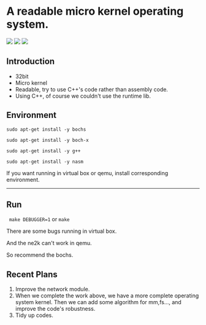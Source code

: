 # A readable micro kernel operating system.
![](https://img.shields.io/badge/Albatross-Shmily-lightgrey)
![](https://img.shields.io/badge/license-GPL%203.0-blue)
![](https://img.shields.io/badge/continue-updating-green)

## Introduction

- 32bit
- Micro kernel
- Readable, try to use C++'s code rather than assembly code.
- Using C++, of course we couldn't use the runtime lib.

## Environment

`sudo apt-get install -y bochs`

`sudo apt-get install -y boch-x`

`sudo apt-get install -y g++`

`sudo apt-get install -y nasm`

If you want running in virtual box or qemu, install corresponding environment.

-------

## Run
` make DEBUGGER=1` or `make`

There are some bugs running in virtual box.

And the ne2k can't work in qemu.

So recommend the bochs.

## Recent Plans
1. Improve the network module.
2. When we complete the work above, we have a more complete operating system kernel. Then we can add some algorithm for mm,fs..., and improve the code's robustness.
3. Tidy up codes.

